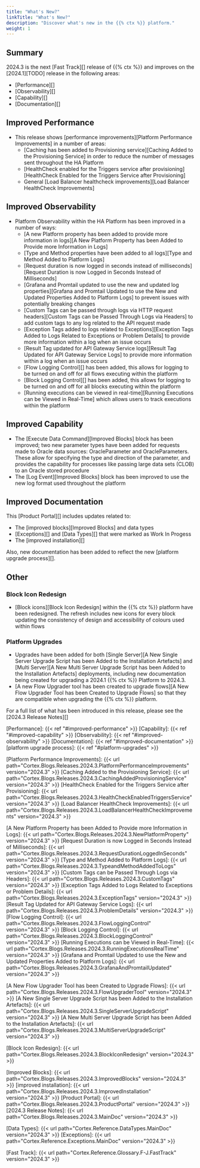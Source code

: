 ```yaml
---
title: "What's New?"
linkTitle: "What's New?"
description: "Discover what's new in the {{% ctx %}} platform."
weight: 1
---
```


## Summary

2024.3 is the next [Fast Track][] release of {{% ctx %}} and improves on the [2024.1][TODO] release in the following areas:

* [Performance][]
* [Observability][]
* [Capability][]
* [Documentation][]

## Improved Performance

* This release shows [performance improvements][Platform Performance Improvements] in a number of areas:
  * [Caching has been added to Provisioning service][Caching Added to the Provisioning Service] in order to reduce the number of messages sent throughout the HA Platform
  * [HealthCheck enabled for the Triggers service after provisioning][HealthCheck Enabled for the Triggers Service after Provisioning]
  * General [Load Balancer healthcheck improvements][Load Balancer HealthCheck Improvements]

## Improved Observability

* Platform Observability within the HA Platform has been improved in a number of ways:
  * [A new Platform property has been added to provide more information in logs][A New Platform Property has been Added to Provide more Information in Logs]
  * [Type and Method properties have been added to all logs][Type and Method Added to Platform Logs]
  * [Request duration is now logged in seconds instead of milliseconds][Request Duration is now Logged in Seconds Instead of Milliseconds]
  * [Grafana and Promtail updated to use the new and updated log properties][Grafana and Promtail Updated to use the New and Updated Properties Added to Platform Logs] to prevent issues with potentially breaking changes
  * [Custom Tags can be passed through logs via HTTP request headers][Custom Tags can be Passed Through Logs via Headers] to add custom tags to any log related to the API request made
  * [Exception Tags added to logs related to Exceptions][Exception Tags Added to Logs Related to Exceptions or Problem Details] to provide more information within a log when an issue occurs
  * [Result Tag updated for API Gateway Service logs][Result Tag Updated for API Gateway Service Logs] to provide more information within a log when an issue occurs
  * [Flow Logging Control][] has been added, this allows for logging to be turned on and off for all flows executing within the platform
  * [Block Logging Control][] has been added, this allows for logging to be turned on and off for all blocks executing within the platform
  * [Running executions can be viewed in real-time][Running Executions can be Viewed in Real-Time] which allows users to track executions within the platform

## Improved Capability

* The [Execute Data Command][Improved Blocks] block has been improved; two new parameter types have been added for requests made to Oracle data sources: OracleParameter and OracleParameters. These allow for specifying the type and direction of the parameter, and provides the capability for processes like passing large data sets (CLOB) to an Oracle stored procedure
* The [Log Event][Improved Blocks] block has been improved to use the new log format used throughout the platform

## Improved Documentation

This [Product Portal][] includes updates related to:

* The [improved blocks][Improved Blocks] and data types
* [Exceptions][] and [Data Types][] that were marked as Work In Progess
* The [improved installation][]

Also, new documentation has been added to reflect the new [platform upgrade process][].

## Other

### Block Icon Redesign

* [Block icons][Block Icon Redesign] within the {{% ctx %}} platform have been redesigned. The refresh includes new icons for every block updating the consistency of design and accessibility of colours used within flows

### Platform Upgrades

* Upgrades have been added for both [Single Server][A New Single Server Upgrade Script has been Added to the Installation Artefacts] and [Multi Server][A New Multi Server Upgrade Script has been Added to the Installation Artefacts] deployments, including new documentation being created for upgrading a 2024.1 {{% ctx %}} Platform to 2024.3.
* [A new Flow Upgrader tool has been created to upgrade flows][A New Flow Upgrader Tool has been Created to Upgrade Flows] so that they are compatible when upgrading the {{% ctx %}} platform.

For a full list of what has been introduced in this release, please see the [2024.3 Release Notes][]

[Performance]: {{< ref "#improved-performance" >}}
[Capability]: {{< ref "#improved-capability" >}}
[Observability]: {{< ref "#improved-observability" >}}
[Documentation]: {{< ref "#improved-documentation" >}}
[platform upgrade process]: {{< ref "#platform-upgrades" >}}

[Platform Performance Improvements]: {{< url path="Cortex.Blogs.Releases.2024.3.PlatformPerformanceImprovements" version="2024.3" >}}
[Caching Added to the Provisioning Service]: {{< url path="Cortex.Blogs.Releases.2024.3.CachingAddedProvisioningService" version="2024.3" >}}
[HealthCheck Enabled for the Triggers Service after Provisioning]: {{< url path="Cortex.Blogs.Releases.2024.3.HealthCheckEnabledTriggersService" version="2024.3" >}}
[Load Balancer HealthCheck Improvements]: {{< url path="Cortex.Blogs.Releases.2024.3.LoadBalancerHealthCheckImprovements" version="2024.3" >}}

[A New Platform Property has been Added to Provide more Information in Logs]: {{< url path="Cortex.Blogs.Releases.2024.3.NewPlatformProperty" version="2024.3" >}}
[Request Duration is now Logged in Seconds Instead of Milliseconds]: {{< url path="Cortex.Blogs.Releases.2024.3.RequestDurationLoggedInSeconds" version="2024.3" >}}
[Type and Method Added to Platform Logs]: {{< url path="Cortex.Blogs.Releases.2024.3.TypeandMethodAddedToLogs" version="2024.3" >}}
[Custom Tags can be Passed Through Logs via Headers]: {{< url path="Cortex.Blogs.Releases.2024.3.CustomTags" version="2024.3" >}}
[Exception Tags Added to Logs Related to Exceptions or Problem Details]: {{< url path="Cortex.Blogs.Releases.2024.3.ExceptionTags" version="2024.3" >}}
[Result Tag Updated for API Gateway Service Logs]: {{< url path="Cortex.Blogs.Releases.2024.3.ProblemDetails" version="2024.3" >}}
[Flow Logging Control]: {{< url path="Cortex.Blogs.Releases.2024.3.FlowLoggingControl" version="2024.3" >}}
[Block Logging Control]: {{< url path="Cortex.Blogs.Releases.2024.3.BlockLoggingControl" version="2024.3" >}}
[Running Executions can be Viewed in Real-Time]: {{< url path="Cortex.Blogs.Releases.2024.3.RunningExecutionsRealTime" version="2024.3" >}}
[Grafana and Promtail Updated to use the New and Updated Properties Added to Platform Logs]: {{< url path="Cortex.Blogs.Releases.2024.3.GrafanaAndPromtailUpdated" version="2024.3" >}}

[A New Flow Upgrader Tool has been Created to Upgrade Flows]: {{< url path="Cortex.Blogs.Releases.2024.3.FlowUpgraderTool" version="2024.3" >}}
[A New Single Server Upgrade Script has been Added to the Installation Artefacts]: {{< url path="Cortex.Blogs.Releases.2024.3.SingleServerUpgradeScript" version="2024.3" >}}
[A New Multi Server Upgrade Script has been Added to the Installation Artefacts]: {{< url path="Cortex.Blogs.Releases.2024.3.MultiServerUpgradeScript" version="2024.3" >}}

[Block Icon Redesign]: {{< url path="Cortex.Blogs.Releases.2024.3.BlockIconRedesign" version="2024.3" >}}

[Improved Blocks]: {{< url path="Cortex.Blogs.Releases.2024.3.ImprovedBlocks" version="2024.3" >}}
[improved installation]: {{< url path="Cortex.Blogs.Releases.2024.3.ImprovedInstallation" version="2024.3" >}}
[Product Portal]: {{< url path="Cortex.Blogs.Releases.2024.3.ProductPortal" version="2024.3" >}}
[2024.3 Release Notes]: {{< url path="Cortex.Blogs.Releases.2024.3.MainDoc" version="2024.3" >}}

[Data Types]: {{< url path="Cortex.Reference.DataTypes.MainDoc" version="2024.3" >}}
[Exceptions]: {{< url path="Cortex.Reference.Exceptions.MainDoc" version="2024.3" >}}

[Fast Track]: {{< url path="Cortex.Reference.Glossary.F-J.FastTrack" version="2024.3" >}}
